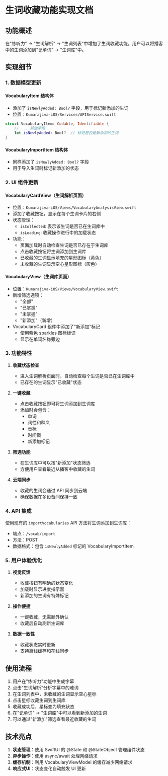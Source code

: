 # 生词收藏功能实现文档

## 功能概述

在"练听力" -> "生词解析" -> "生词列表"中增加了生词收藏功能，用户可以将播客中的生词添加到"记单词" -> "生词库"中。

## 实现细节

### 1. 数据模型更新

#### VocabularyItem 结构体
- 添加了 `isNewlyAdded: Bool?` 字段，用于标记新添加的生词
- 位置：`Kumarajiva-iOS/Services/APIService.swift`

```swift
struct VocabularyItem: Codable, Identifiable {
    // ... 其他字段
    let isNewlyAdded: Bool?  // 标记是否是新添加的生词
}
```

#### VocabularyImportItem 结构体
- 同样添加了 `isNewlyAdded: Bool?` 字段
- 用于导入生词时标记新添加的状态

### 2. UI 组件更新

#### VocabularyCardView（生词解析页面）
- 位置：`Kumarajiva-iOS/Views/VocabularyAnalysisView.swift`
- 添加了收藏按钮，显示在每个生词卡片的右侧
- 状态管理：
  - `isCollected`: 表示该生词是否已在生词库中
  - `isLoading`: 收藏操作进行中的加载状态
- 功能：
  - 页面加载时自动检查生词是否已存在于生词库
  - 点击收藏按钮将生词添加到生词库
  - 已收藏的生词显示填充的星形图标（黄色）
  - 未收藏的生词显示空心星形图标（灰色）

#### VocabularyView（生词库页面）
- 位置：`Kumarajiva-iOS/Views/VocabularyView.swift`
- 新增筛选选项：
  - "全部"
  - "已掌握"
  - "未掌握"
  - "新添加"（新增）
- VocabularyCard 组件中添加了"新添加"标记
  - 使用紫色 sparkles 图标标识
  - 显示在单词名称旁边

### 3. 功能特性

1. **收藏状态检查**
   - 进入生词解析页面时，自动检查每个生词是否已在生词库中
   - 已存在的生词显示"已收藏"状态

2. **一键收藏**
   - 点击收藏按钮即可将生词添加到生词库
   - 添加时会包含：
     - 单词
     - 词性和释义
     - 音标
     - 时间戳
     - 新添加标记

3. **筛选功能**
   - 在生词库中可以按"新添加"状态筛选
   - 方便用户查看最近从播客中收藏的生词

4. **云端同步**
   - 收藏的生词会通过 API 同步到云端
   - 确保数据在多设备间保持一致

### 4. API 集成

使用现有的 `importVocabularies` API 方法将生词添加到生词库：
- 端点：`/vocab/import`
- 方法：POST
- 数据格式：包含 `isNewlyAdded` 标记的 VocabularyImportItem

### 5. 用户体验优化

1. **视觉反馈**
   - 收藏按钮有明确的状态变化
   - 加载时显示进度指示器
   - 新添加的生词有特殊标记

2. **操作便捷**
   - 一键收藏，无需额外确认
   - 收藏后自动刷新生词库

3. **数据一致性**
   - 收藏状态实时更新
   - 支持离线缓存和在线同步

## 使用流程

1. 用户在"练听力"功能中生成字幕
2. 点击"生词解析"分析字幕中的难词
3. 在生词列表中，未收藏的生词显示空心星标
4. 点击星标收藏生词到生词库
5. 收藏成功后，星标变为填充状态
6. 在"记单词" -> "生词库"中可以看到新添加的生词
7. 可以通过"新添加"筛选查看最近收藏的生词

## 技术亮点

1. **状态管理**：使用 SwiftUI 的 @State 和 @StateObject 管理组件状态
2. **异步操作**：使用 async/await 处理网络请求
3. **缓存机制**：利用 VocabularyViewModel 的缓存减少网络请求
4. **响应式UI**：状态变化自动触发 UI 更新 